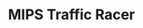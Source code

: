 ---
layout: post
title: MIPS Traffic Racer
description: An implementation of Traffic Racer in MIPS assembly using MMIO.
redirect: https://github.com/farazkaleemmalik/MIPS-traffic-racer
---